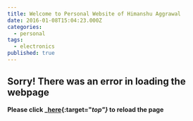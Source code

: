 ```yaml
---
title: Welcome to Personal Website of Himanshu Aggrawal
date: 2016-01-08T15:04:23.000Z
categories:
  - personal
tags:
  - electronics
published: true
---
```




## Sorry! There was an error in loading the webpage
**Please click _[here](http://himanshua.com/){:target="_top"}_ to reload the page**